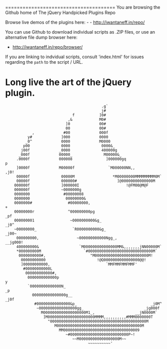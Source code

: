 ======================================
You are browsing the Github home of The jQuery Handpicked Plugins Repo

Browse live demos of the plugins here: - - http://iwantaneff.in/repo/

You can use Github to download individual scripts as .ZIP files, or use an alternative file dump browser here:

- http://iwantaneff.in/repo/browser/

If you are linking to indvidual scripts, consult 'index.html' for issues regarding the `path` to the script / URL.

Long live the art of the jQuery plugin.
======================================
                                                                                
                                                                                
                                                                                
                                               .g`                              
                                               j#                               
                                  f           ]0#                               
                                ,&            M0#                               
                               ]0             00#                               
                               00             00#                               
                ,             #00             000f                              
              y#             ]000             0000                              
             _0^             0000             M0000                             
            p00              0000              0000&_                           
           j00f             _0000              400000g                          
          _000f             00000_              M00000&_                        
         .0000f             000008               ]000000gq                p     
         ]0000f             M00000f               `M000000NN,,         ,j0!     
         00000f              00000M                 *M00000000MMMMMMMMM0M`      
         00000f              000000#                  ]@00000000000000M         
        000000f              ]000000I                     !@FM00@M@F            
        000000f              ~0000000g                                          
        0000000               #00000008                                         
        0000000                00000000&                                        
        0000000#                #00000000,                                   +  
        00000000r               ^000000000pg                               _pf  
        000000001                ~0000000000&g_                          _j0^   
        ~00000000_                `R0000000000&g_                      _j00~    
         000000000,                 ~000000000000Ngg_,             __jg000!     
         400000000&                  `M000000000000000MM&,,,,,,,jNN00000M`      
         *000000000M                   `#00000000000000000000000000000M`        
          0000000000#,                    "M000000000000000000000000M!          
           00000000000                       !@Q0000000000000000@@!             
           ]00000000000,                         `MMFMMFMMFMMF'                 
            #00000000000L                                                       
             000000000000#,                                                     
              0000000000000p                                               y    
              `00000000000000N_                                          _p     
                000000000000000g__                                     _j0f     
                 #000000000000000&p_                                 _j0M^      
                  ~00000000000000000gg_                           _jg000f       
                    M0000000000000000000M1_,                  __jN0000M`        
                     ]M000000000000000000000MMMM,,,,,,,,,,#MMM0000000T          
                       "0000000000000000000000000000000000000000000M            
                          M00000000000000000000000000000000000000M              
                            MM0000000000000000000000000000000009                
                               ~#00000000000000000000000000P~!                  
                                  ~~M000000000000000000M~~                      
                                         ~~~~~~~~~~'                            
                                                                                
                                                                                
                                                                                
                                                                                
